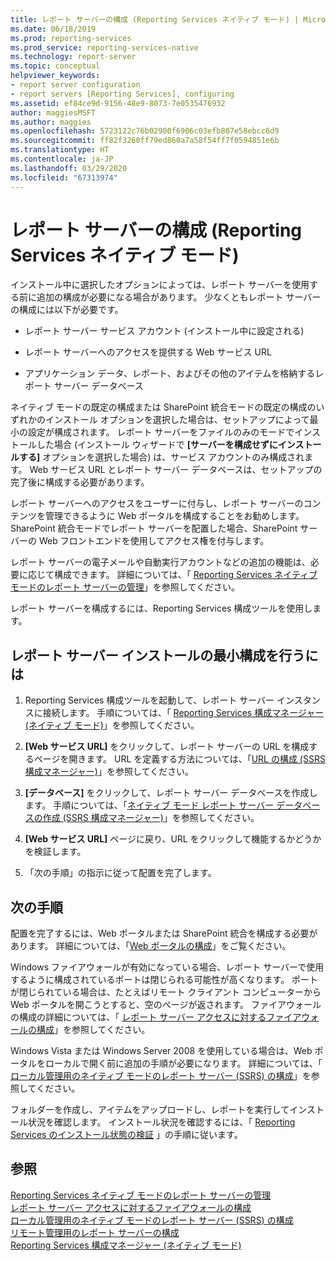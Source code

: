```yaml
---
title: レポート サーバーの構成 (Reporting Services ネイティブ モード) | Microsoft Docs
ms.date: 06/18/2019
ms.prod: reporting-services
ms.prod_service: reporting-services-native
ms.technology: report-server
ms.topic: conceptual
helpviewer_keywords:
- report server configuration
- report servers [Reporting Services], configuring
ms.assetid: ef84ce9d-9156-48e9-8073-7e0535476932
author: maggiesMSFT
ms.author: maggies
ms.openlocfilehash: 5723122c76b02900f6906c03efb807e58ebcc6d9
ms.sourcegitcommit: ff82f3260ff79ed860a7a58f54ff7f0594851e6b
ms.translationtype: HT
ms.contentlocale: ja-JP
ms.lasthandoff: 03/29/2020
ms.locfileid: "67313974"
---
```

# <a name="configure-a-report-server-reporting-services-native-mode"></a>レポート サーバーの構成 (Reporting Services ネイティブ モード)
  インストール中に選択したオプションによっては、レポート サーバーを使用する前に追加の構成が必要になる場合があります。 少なくともレポート サーバーの構成には以下が必要です。  
  
-   レポート サーバー サービス アカウント (インストール中に設定される)  
  
-   レポート サーバーへのアクセスを提供する Web サービス URL  
  
-   アプリケーション データ、レポート、およびその他のアイテムを格納するレポート サーバー データベース  
  
 ネイティブ モードの既定の構成または SharePoint 統合モードの既定の構成のいずれかのインストール オプションを選択した場合は、セットアップによって最小の設定が構成されます。 レポート サーバーをファイルのみのモードでインストールした場合 (インストール ウィザードで **[サーバーを構成せずにインストールする]** オプションを選択した場合) は、サービス アカウントのみ構成されます。 Web サービス URL とレポート サーバー データベースは、セットアップの完了後に構成する必要があります。  
  
レポート サーバーへのアクセスをユーザーに付与し、レポート サーバーのコンテンツを管理できるように Web ポータルを構成することをお勧めします。 SharePoint 統合モードでレポート サーバーを配置した場合、SharePoint サーバーの Web フロントエンドを使用してアクセス権を付与します。  
  
 レポート サーバーの電子メールや自動実行アカウントなどの追加の機能は、必要に応じて構成できます。 詳細については、「 [Reporting Services ネイティブ モードのレポート サーバーの管理](../../reporting-services/report-server/manage-a-reporting-services-native-mode-report-server.md)」を参照してください。  
  
 レポート サーバーを構成するには、Reporting Services 構成ツールを使用します。  
  
## <a name="to-minimally-configure-a-report-server-installation"></a>レポート サーバー インストールの最小構成を行うには  
  
1.  Reporting Services 構成ツールを起動して、レポート サーバー インスタンスに接続します。 手順については、「 [Reporting Services 構成マネージャー &#40;ネイティブ モード&#41;](../../reporting-services/install-windows/reporting-services-configuration-manager-native-mode.md)」を参照してください。  
  
2.  **[Web サービス URL]** をクリックして、レポート サーバーの URL を構成するページを開きます。 URL を定義する方法については、「[URL の構成 &#40;SSRS 構成マネージャー&#41;](../../reporting-services/install-windows/configure-a-url-ssrs-configuration-manager.md)」を参照してください。  
  
3.  **[データベース]** をクリックして、レポート サーバー データベースを作成します。 手順については、「[ネイティブ モード レポート サーバー データベースの作成 &#40;SSRS 構成マネージャー&#41;](../../reporting-services/install-windows/ssrs-report-server-create-a-native-mode-report-server-database.md)」を参照してください。  
  
4.  **[Web サービス URL]** ページに戻り、URL をクリックして機能するかどうかを検証します。  
  
5.  「次の手順」の指示に従って配置を完了します。  
  
## <a name="next-steps"></a>次の手順  
 配置を完了するには、Web ポータルまたは SharePoint 統合を構成する必要があります。 詳細については、「[Web ポータルの構成](../../reporting-services/report-server/configure-web-portal.md)」をご覧ください。  
  
 Windows ファイアウォールが有効になっている場合、レポート サーバーで使用するように構成されているポートは閉じられる可能性が高くなります。 ポートが閉じられている場合は、たとえばリモート クライアント コンピューターから Web ポータルを開こうとすると、空のページが返されます。 ファイアウォールの構成の詳細については、「 [レポート サーバー アクセスに対するファイアウォールの構成](../../reporting-services/report-server/configure-a-firewall-for-report-server-access.md)」を参照してください。  
  
 Windows Vista または Windows Server 2008 を使用している場合は、Web ポータルをローカルで開く前に追加の手順が必要になります。 詳細については、「 [ローカル管理用のネイティブ モードのレポート サーバー &#40;SSRS&#41; の構成](../../reporting-services/report-server/configure-a-native-mode-report-server-for-local-administration-ssrs.md)」を参照してください。  
  
 フォルダーを作成し、アイテムをアップロードし、レポートを実行してインストール状況を確認します。 インストール状況を確認するには、「 [Reporting Services のインストール状態の検証](../../reporting-services/install-windows/verify-a-reporting-services-installation.md) 」の手順に従います。  
  
## <a name="see-also"></a>参照  
 [Reporting Services ネイティブ モードのレポート サーバーの管理](../../reporting-services/report-server/manage-a-reporting-services-native-mode-report-server.md)   
 [レポート サーバー アクセスに対するファイアウォールの構成](../../reporting-services/report-server/configure-a-firewall-for-report-server-access.md)   
 [ローカル管理用のネイティブ モードのレポート サーバー &#40;SSRS&#41; の構成](../../reporting-services/report-server/configure-a-native-mode-report-server-for-local-administration-ssrs.md)   
 [リモート管理用のレポート サーバーの構成](../../reporting-services/report-server/configure-a-report-server-for-remote-administration.md)   
 [Reporting Services 構成マネージャー &#40;ネイティブ モード&#41;](../../reporting-services/install-windows/reporting-services-configuration-manager-native-mode.md)  
  
